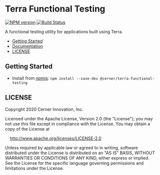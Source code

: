 # Terra Functional Testing

[![NPM version](https://badgen.net/npm/v/@cerner/terra-functional-testing)](https://www.npmjs.com/package/@cerner/terra-functional-testing)
[![Build Status](https://badgen.net/travis/cerner/terra-toolkit)](https://travis-ci.com/cerner/terra-toolkit)

A functional testing utility for applications built using Terra.

- [Getting Started](#getting-started)
- [Documentation](https://github.com/cerner/terra-toolkit/tree/main/packages/terra-functional-testing/README.md)
- [LICENSE](#license)

## Getting Started

- Install from [npmjs](https://www.npmjs.com): `npm install --save-dev @cerner/terra-functional-testing`

## LICENSE

Copyright 2020 Cerner Innovation, Inc.

Licensed under the Apache License, Version 2.0 (the "License"); you may not use this file except in compliance with the License. You may obtain a copy of the License at

&nbsp;&nbsp;&nbsp;&nbsp;http://www.apache.org/licenses/LICENSE-2.0

Unless required by applicable law or agreed to in writing, software distributed under the License is distributed on an "AS IS" BASIS, WITHOUT WARRANTIES OR CONDITIONS OF ANY KIND, either express or implied. See the License for the specific language governing permissions and limitations under the License.
